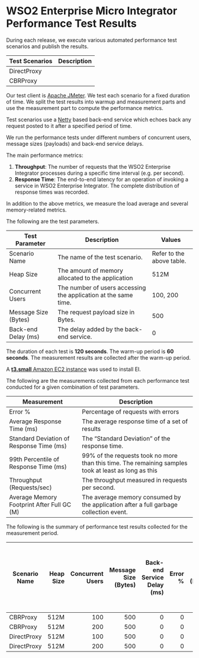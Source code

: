 # WSO2 Enterprise Micro Integrator Performance Test Results

During each release, we execute various automated performance test scenarios and publish the results.

| Test Scenarios | Description |
| --- | --- |
| DirectProxy |  |
| CBRProxy |  |

Our test client is [Apache JMeter](https://jmeter.apache.org/index.html). We test each scenario for a fixed duration of
time. We split the test results into warmup and measurement parts and use the measurement part to compute the
performance metrics.

Test scenarios use a [Netty](https://netty.io/) based back-end service which echoes back any request
posted to it after a specified period of time.

We run the performance tests under different numbers of concurrent users, message sizes (payloads) and back-end service
delays.

The main performance metrics:

1. **Throughput**: The number of requests that the WSO2 Enterprise Integrator processes during a specific time interval (e.g. per second).
2. **Response Time**: The end-to-end latency for an operation of invoking a service in WSO2 Enterprise  Integrator. The complete distribution of response times was recorded.

In addition to the above metrics, we measure the load average and several memory-related metrics.

The following are the test parameters.

| Test Parameter | Description | Values |
| --- | --- | --- |
| Scenario Name | The name of the test scenario. | Refer to the above table. |
| Heap Size | The amount of memory allocated to the application | 512M |
| Concurrent Users | The number of users accessing the application at the same time. | 100, 200 |
| Message Size (Bytes) | The request payload size in Bytes. | 500 |
| Back-end Delay (ms) | The delay added by the back-end service. | 0 |

The duration of each test is **120 seconds**. The warm-up period is **60 seconds**.
The measurement results are collected after the warm-up period.

A [**t3.small** Amazon EC2 instance](https://aws.amazon.com/ec2/instance-types/) was used to install EI.

The following are the measurements collected from each performance test conducted for a given combination of
test parameters.

| Measurement | Description |
| --- | --- |
| Error % | Percentage of requests with errors |
| Average Response Time (ms) | The average response time of a set of results |
| Standard Deviation of Response Time (ms) | The “Standard Deviation” of the response time. |
| 99th Percentile of Response Time (ms) | 99% of the requests took no more than this time. The remaining samples took at least as long as this |
| Throughput (Requests/sec) | The throughput measured in requests per second. |
| Average Memory Footprint After Full GC (M) | The average memory consumed by the application after a full garbage collection event. |

The following is the summary of performance test results collected for the measurement period.

|  Scenario Name | Heap Size | Concurrent Users | Message Size (Bytes) | Back-end Service Delay (ms) | Error % | Throughput (Requests/sec) | Average Response Time (ms) | Standard Deviation of Response Time (ms) | 99th Percentile of Response Time (ms) | WSO2 Enterprise Micro Integrator GC Throughput (%) | Average WSO2 Enterprise Micro Integrator Memory Footprint After Full GC (M) |
|---|---:|---:|---:|---:|---:|---:|---:|---:|---:|---:|---:|
|  CBRProxy | 512M | 100 | 500 | 0 | 0 | 608.49 | 163.64 | 72.86 | 391 | 97.91 | 27.843 |
|  CBRProxy | 512M | 200 | 500 | 0 | 0 | 624.9 | 318.33 | 129.74 | 699 | 97.47 | 27.81 |
|  DirectProxy | 512M | 100 | 500 | 0 | 0 | 776.99 | 128.47 | 61.77 | 301 | 98.08 | 27.757 |
|  DirectProxy | 512M | 200 | 500 | 0 | 0 | 825.5 | 241.63 | 99.47 | 505 | 97.21 | 27.941 |
